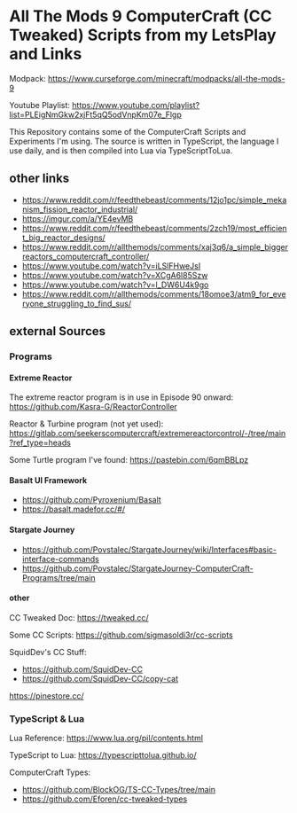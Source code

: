 # All The Mods 9 ComputerCraft (CC Tweaked) Scripts from my LetsPlay and Links

Modpack: https://www.curseforge.com/minecraft/modpacks/all-the-mods-9

Youtube Playlist: https://www.youtube.com/playlist?list=PLEigNmGkw2xjFt5qQ5odVnpKm07e_Flgp

This Repository contains some of the ComputerCraft Scripts and Experiments I'm using. The source is written in TypeScript, the language I use daily, and is then compiled into Lua via TypeScriptToLua.

## other links

- https://www.reddit.com/r/feedthebeast/comments/12jo1pc/simple_mekanism_fission_reactor_industrial/
- https://imgur.com/a/YE4evMB
- https://www.reddit.com/r/feedthebeast/comments/2zch19/most_efficient_big_reactor_designs/
- https://www.reddit.com/r/allthemods/comments/xaj3q6/a_simple_biggerreactors_computercraft_controller/
- https://www.youtube.com/watch?v=iLSlFHweJsI
- https://www.youtube.com/watch?v=XCgA6l85Szw
- https://www.youtube.com/watch?v=l_DW6U4k9go
- https://www.reddit.com/r/allthemods/comments/18omoe3/atm9_for_everyone_struggling_to_find_sus/


## external Sources

### Programs

#### Extreme Reactor
The extreme reactor program is in use in Episode 90 onward: https://github.com/Kasra-G/ReactorController

Reactor & Turbine program (not yet used): https://gitlab.com/seekerscomputercraft/extremereactorcontrol/-/tree/main?ref_type=heads

Some Turtle program I've found: https://pastebin.com/6qmBBLpz

#### Basalt UI Framework
- https://github.com/Pyroxenium/Basalt
- https://basalt.madefor.cc/#/

#### Stargate Journey
- https://github.com/Povstalec/StargateJourney/wiki/Interfaces#basic-interface-commands
- https://github.com/Povstalec/StargateJourney-ComputerCraft-Programs/tree/main

#### other

CC Tweaked Doc: https://tweaked.cc/

Some CC Scripts: https://github.com/sigmasoldi3r/cc-scripts

SquidDev's CC Stuff:
- https://github.com/SquidDev-CC
- https://github.com/SquidDev-CC/copy-cat

https://pinestore.cc/

### TypeScript & Lua 
Lua Reference: https://www.lua.org/pil/contents.html

TypeScript to Lua: https://typescripttolua.github.io/

ComputerCraft Types:
- https://github.com/BlockOG/TS-CC-Types/tree/main
- https://github.com/Eforen/cc-tweaked-types
